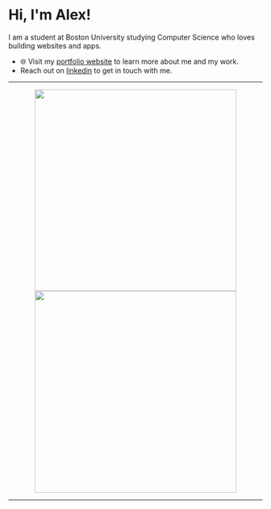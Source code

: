 
# Hi, I'm Alex! 
I am a student at Boston University studying Computer Science who loves building websites and apps.

- 🌐 Visit my [portfolio website](https://blogs.bu.edu/amcbrier) to learn more about me and my work.
-    Reach out on [linkedin](https://www.linkedin.com/in/alexandermcbrier/) to get in touch with me.

---

<p align="center">
  <img src="https://github-readme-stats.vercel.app/api?username=alexmcbrier&show_icons=true&theme=jolly" width="400">
  <img src="https://github-readme-streak-stats.herokuapp.com?user=alexmcbrier&theme=jolly&hide_border=true" width="400">
</p>

---

